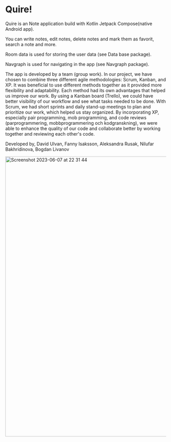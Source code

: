 # Quire!

Quire is an Note application build with Kotlin Jetpack Compose(native Android app).

You can write notes, edit notes, delete notes and mark them as favorit, search a note and more.

Room data is used for storing the user data (see Data base package).

Navgraph is used for navigating in the app (see Navgraph package).

The app is developed by a team (group work).
In our project, we have chosen to combine three different agile methodologies: Scrum, Kanban, and XP. It was beneficial to use different methods together as it provided more flexibility and adaptability. Each method had its own advantages that helped us improve our work. By using a Kanban board (Trello), we could have better visibility of our workflow and see what tasks needed to be done. With Scrum, we had short sprints and daily stand-up meetings to plan and prioritize our work, which helped us stay organized. By incorporating XP, especially pair programming, mob programming, and code reviews (parprogrammering, mobbprogrammering och kodgranskning), we were able to enhance the quality of our code and collaborate better by working together and reviewing each other's code.

Developed by, David Ulvan, Fanny Isaksson, Aleksandra Rusak, Nilufar Bakhridinova, Bogdan Livanov


<img width="876" alt="Screenshot 2023-06-07 at 22 31 44" src="https://github.com/AleksandraRusak/Quire/assets/112869405/65e58fc9-c8be-436a-bce8-8a4b55a91136">
